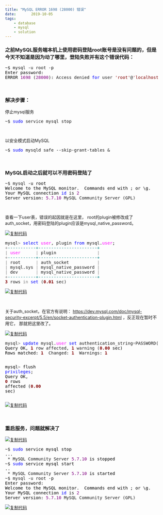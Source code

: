 ```yaml
---
title: "MySQL ERROR 1698 (28000) 错误"  
date:       2019-10-05
tags:
	- database
	- mysql
	- solution
---
```


<div id="cnblogs_post_body" class="blogpost-body ">
    <h3>之前MySQL服务端本机上使用密码登陆root账号是没有问题的，但是今天不知道是因为动了哪里，登陆失败并有这个错误代码：</h3>
<div class="cnblogs_code">
<pre>~$ mysql -u root -<span style="color: #000000;">p
Enter password: 
ERROR </span><span style="color: #800080;">1698</span> (<span style="color: #800080;">28000</span>): Access denied <span style="color: #0000ff;">for</span> user <span style="color: #800000;">'</span><span style="color: #800000;">root</span><span style="color: #800000;">'</span>@<span style="color: #800000;">'</span><span style="color: #800000;">localhost</span><span style="color: #800000;">'</span></pre>
</div>
<p>&nbsp;&nbsp;</p>
<h3>解决步骤：</h3>
<p>停止mysql服务</p>
<div class="cnblogs_code">
<pre>~$ <span style="color: #0000ff;">sudo</span> service mysql stop</pre>
</div>
<p>&nbsp;</p>
<p>以安全模式启动MySQL</p>
<div class="cnblogs_code">
<pre>~$ <span style="color: #0000ff;">sudo</span> mysqld_safe --skip-grant-tables &amp;</pre>
</div>
<p>&nbsp;</p>
<h3>MySQL启动之后就可以不用密码登陆了</h3>
<div class="cnblogs_code">
<pre>~$ mysql -<span style="color: #000000;">u root
Welcome to the MySQL monitor.  Commands end with ; or \g.
Your MySQL connection </span><span style="color: #0000ff;">id</span> is <span style="color: #800080;">2</span><span style="color: #000000;">
Server version: </span><span style="color: #800080;">5.7</span>.<span style="color: #800080;">10</span> MySQL Community Server (GPL)</pre>
</div>
<p>&nbsp;</p>
<p>查看一下user表，错误的起因就是在这里， root的plugin被修改成了auth_socket，用密码登陆的plugin应该是mysql_native_password。</p>
<div class="cnblogs_code"><div class="cnblogs_code_toolbar"><span class="cnblogs_code_copy"><a href="javascript:void(0);" onclick="copyCnblogsCode(this)" title="复制代码"><img src="//common.cnblogs.com/img/copycode.gif" alt="复制代码"></a></span></div>
<pre>mysql<span style="color: #808080;">&gt;</span> <span style="color: #0000ff;">select</span> <span style="color: #ff00ff;">user</span>, plugin <span style="color: #0000ff;">from</span> mysql.<span style="color: #ff00ff;">user</span><span style="color: #000000;">;
</span><span style="color: #808080;">+</span><span style="color: #008080;">--</span><span style="color: #008080;">---------+-----------------------+</span>
<span style="color: #808080;">|</span> <span style="color: #ff00ff;">user</span>      <span style="color: #808080;">|</span> plugin                <span style="color: #808080;">|</span>
<span style="color: #808080;">+</span><span style="color: #008080;">--</span><span style="color: #008080;">---------+-----------------------+</span>
<span style="color: #808080;">|</span> root      <span style="color: #808080;">|</span> auth_socket           <span style="color: #808080;">|</span>
<span style="color: #808080;">|</span> mysql.sys <span style="color: #808080;">|</span> mysql_native_password <span style="color: #808080;">|</span>
<span style="color: #808080;">|</span> dev       <span style="color: #808080;">|</span> mysql_native_password <span style="color: #808080;">|</span>
<span style="color: #808080;">+</span><span style="color: #008080;">--</span><span style="color: #008080;">---------+-----------------------+</span>
<span style="color: #800000; font-weight: bold;">3</span> rows <span style="color: #808080;">in</span> <span style="color: #0000ff;">set</span> (<span style="color: #800000; font-weight: bold;">0.01</span> sec)</pre>
<div class="cnblogs_code_toolbar"><span class="cnblogs_code_copy"><a href="javascript:void(0);" onclick="copyCnblogsCode(this)" title="复制代码"><img src="//common.cnblogs.com/img/copycode.gif" alt="复制代码"></a></span></div></div>
<p>&nbsp;</p>
<p>关于auth_socket，在官方有说明：&nbsp;<a href="https://dev.mysql.com/doc/mysql-security-excerpt/5.5/en/socket-authentication-plugin.html" target="_blank">https://dev.mysql.com/doc/mysql-security-excerpt/5.5/en/socket-authentication-plugin.html</a>&nbsp;，反正现在暂时不用它， 那就把这里改了。</p>
<div class="cnblogs_code"><div class="cnblogs_code_toolbar"><span class="cnblogs_code_copy"><a href="javascript:void(0);" onclick="copyCnblogsCode(this)" title="复制代码"><img src="//common.cnblogs.com/img/copycode.gif" alt="复制代码"></a></span></div>
<pre>mysql<span style="color: #808080;">&gt;</span> <span style="color: #0000ff;">update</span> mysql.<span style="color: #ff00ff;">user</span> <span style="color: #0000ff;">set</span> authentication_string<span style="color: #808080;">=</span>PASSWORD(<span style="color: #ff0000;">'</span><span style="color: #ff0000;">newPwd</span><span style="color: #ff0000;">'</span>), plugin<span style="color: #808080;">=</span><span style="color: #ff0000;">'</span><span style="color: #ff0000;">mysql_native_password</span><span style="color: #ff0000;">'</span> <span style="color: #0000ff;">where</span> <span style="color: #ff00ff;">user</span><span style="color: #808080;">=</span><span style="color: #ff0000;">'</span><span style="color: #ff0000;">root</span><span style="color: #ff0000;">'</span><span style="color: #000000;">;
Query OK, </span><span style="color: #800000; font-weight: bold;">1</span> row affected, <span style="color: #800000; font-weight: bold;">1</span> warning (<span style="color: #800000; font-weight: bold;">0.00</span><span style="color: #000000;"> sec)
Rows matched: </span><span style="color: #800000; font-weight: bold;">1</span>  Changed: <span style="color: #800000; font-weight: bold;">1</span>  Warnings: <span style="color: #800000; font-weight: bold;">1</span><span style="color: #000000;">

mysql</span><span style="color: #808080;">&gt;</span> flush <span style="color: #0000ff;">privileges</span><span style="color: #000000;">;
Query OK, </span><span style="color: #800000; font-weight: bold;">0</span> rows affected (<span style="color: #800000; font-weight: bold;">0.00</span> sec)</pre>
<div class="cnblogs_code_toolbar"><span class="cnblogs_code_copy"><a href="javascript:void(0);" onclick="copyCnblogsCode(this)" title="复制代码"><img src="//common.cnblogs.com/img/copycode.gif" alt="复制代码"></a></span></div></div>
<p>&nbsp;</p>
<h3>重启服务，问题就解决了</h3>
<div class="cnblogs_code"><div class="cnblogs_code_toolbar"><span class="cnblogs_code_copy"><a href="javascript:void(0);" onclick="copyCnblogsCode(this)" title="复制代码"><img src="//common.cnblogs.com/img/copycode.gif" alt="复制代码"></a></span></div>
<pre>~$ <span style="color: #0000ff;">sudo</span><span style="color: #000000;"> service mysql stop
...
 </span>* MySQL Community Server <span style="color: #800080;">5.7</span>.<span style="color: #800080;">10</span><span style="color: #000000;"> is stopped
</span>~$ <span style="color: #0000ff;">sudo</span><span style="color: #000000;"> service mysql start
..
 </span>* MySQL Community Server <span style="color: #800080;">5.7</span>.<span style="color: #800080;">10</span><span style="color: #000000;"> is started
</span>~$ mysql -u root -<span style="color: #000000;">p
Enter password: 
Welcome to the MySQL monitor.  Commands end with ; or \g.
Your MySQL connection </span><span style="color: #0000ff;">id</span> is <span style="color: #800080;">2</span><span style="color: #000000;">
Server version: </span><span style="color: #800080;">5.7</span>.<span style="color: #800080;">10</span> MySQL Community Server (GPL)</pre>
<div class="cnblogs_code_toolbar"><span class="cnblogs_code_copy"><a href="javascript:void(0);" onclick="copyCnblogsCode(this)" title="复制代码"><img src="//common.cnblogs.com/img/copycode.gif" alt="复制代码"></a></span></div></div>
<p>&nbsp;</p>
<p>　　　　</p>
</div>